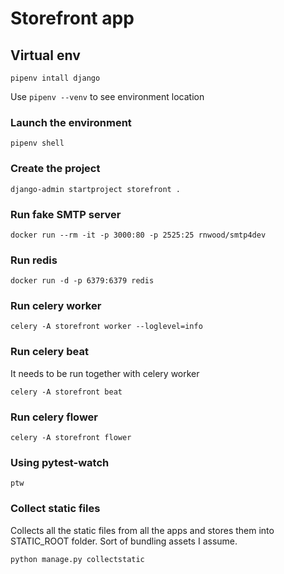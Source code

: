 # Storefront app

## Virtual env

```
pipenv intall django
```

Use `pipenv --venv` to see environment location

### Launch the environment

```
pipenv shell
```

### Create the project

```
django-admin startproject storefront .
```

### Run fake SMTP server

```
docker run --rm -it -p 3000:80 -p 2525:25 rnwood/smtp4dev
```

### Run redis

```
docker run -d -p 6379:6379 redis
```

### Run celery worker

```
celery -A storefront worker --loglevel=info
```

### Run celery beat

It needs to be run together with celery worker

```
celery -A storefront beat
```

### Run celery flower

```
celery -A storefront flower
```

### Using pytest-watch

```
ptw
```

### Collect static files

Collects all the static files from all the apps and stores them into STATIC_ROOT folder. Sort of bundling assets I assume.

```
python manage.py collectstatic
```
